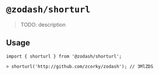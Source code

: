 # `@zodash/shorturl`

> TODO: description

## Usage

```
import { shorturl } from '@zodash/shorturl';

> shorturl('http://github.com/zcorky/zodash'); // 3MlZDS
```
